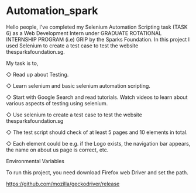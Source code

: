 # Automation_spark


Hello people, I've completed my Selenium Automation Scripting task (TASK 6) as a Web Development Intern under GRADUATE ROTATIONAL INTERNSHIP PROGRAM (i.e) GRIP by the Sparks Foundation. In this project I used Selenium to create a test case to test the website thesparksfoundation.sg.

My task is to,

◇ Read up about Testing.

◇ Learn selenium and basic selenium automation scripting.

◇ Start with Google Search and read tutorials. Watch videos to learn about various aspects of testing using selenium.

◇ Use selenium to create a test case to test the website thesparksfoundation.sg

◇ The test script should check of at least 5 pages and 10 elements in total.

◇ Each element could be e.g. if the Logo exists, the navigation bar appears, the name on about us page is correct, etc.

Environmental Variables

To run this project, you need download Firefox web Driver and set the path.

https://github.com/mozilla/geckodriver/release
